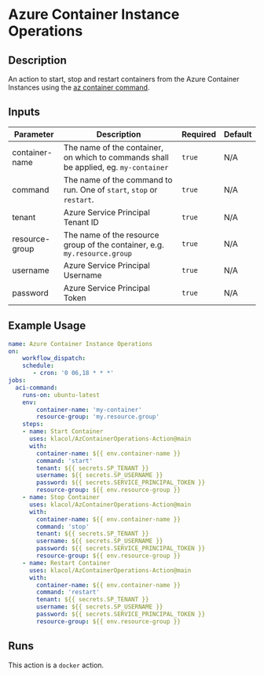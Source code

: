 # Azure Container Instance Operations
## Description

An action to start, stop and restart containers from the Azure Container Instances using the [az container command](https://docs.microsoft.com/de-de/cli/azure/container?view=azure-cli-latest).

## Inputs

| Parameter | Description | Required | Default |
| - | - | - | - |
| container-name | The name of the container, on which to commands shall be applied, eg. `my-container` | `true` | N/A |
| command | The name of the command to run. One of `start`, `stop` or `restart`.  | `true` | N/A |
| tenant | Azure Service Principal Tenant ID | `true` | N/A |
| resource-group | The name of the resource group of the container, e.g. `my.resource.group` | `true`  | N/A  |
| username | Azure Service Principal Username | `true` | N/A |
| password | Azure Service Principal Token | `true` | N/A |



## Example Usage

```yaml
name: Azure Container Instance Operations
on: 
    workflow_dispatch: 
    schedule:
       - cron: '0 06,18 * * *'
jobs:
  aci-command:
    runs-on: ubuntu-latest
    env:
        container-name: 'my-container' 
        resource-group: 'my.resource.group'
    steps:
    - name: Start Container
      uses: klacol/AzContainerOperations-Action@main
      with:
        container-name: ${{ env.container-name }}
        command: 'start'
        tenant: ${{ secrets.SP_TENANT }}
        username: ${{ secrets.SP_USERNAME }}
        password: ${{ secrets.SERVICE_PRINCIPAL_TOKEN }}
        resource-group: ${{ env.resource-group }}
    - name: Stop Container
      uses: klacol/AzContainerOperations-Action@main
      with:
        container-name: ${{ env.container-name }}
        command: 'stop'
        tenant: ${{ secrets.SP_TENANT }}
        username: ${{ secrets.SP_USERNAME }}
        password: ${{ secrets.SERVICE_PRINCIPAL_TOKEN }}
        resource-group: ${{ env.resource-group }}
    - name: Restart Container
      uses: klacol/AzContainerOperations-Action@main
      with:
        container-name: ${{ env.container-name }}
        command: 'restart'
        tenant: ${{ secrets.SP_TENANT }}
        username: ${{ secrets.SP_USERNAME }}
        password: ${{ secrets.SERVICE_PRINCIPAL_TOKEN }}
        resource-group: ${{ env.resource-group }}

```

## Runs

This action is a `docker` action.
